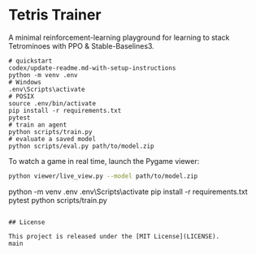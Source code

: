
# Tetris Trainer

A minimal reinforcement-learning playground for learning to stack Tetrominoes
with PPO & Stable-Baselines3.

```
# quickstart
codex/update-readme.md-with-setup-instructions
python -m venv .env
# Windows
.env\Scripts\activate
# POSIX
source .env/bin/activate
pip install -r requirements.txt
pytest
# train an agent
python scripts/train.py
# evaluate a saved model
python scripts/eval.py path/to/model.zip
```

To watch a game in real time, launch the Pygame viewer:

```bash
python viewer/live_view.py --model path/to/model.zip
```

python -m venv .env
.env\Scripts\activate
pip install -r requirements.txt
pytest
python scripts/train.py
```

## License

This project is released under the [MIT License](LICENSE).
main
